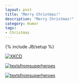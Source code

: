 ```yaml
---
layout: post
title: "Merry Christmas!"
description: "Merry Christmas!"
category: Humor
tags: 
- Christmas
---
```

{% include JB/setup %}

[![XKCD](http://imgs.xkcd.com/comics/santa.png)](http://xkcd.com/1464/)

<!-- more -->

[![textsfromsuperheroes](http://36.media.tumblr.com/cc9422067cf7813569d165f9fe5b706f/tumblr_ngwgg2F7zu1rvya9ro1_500.png)](http://textsfromsuperheroes.com/post/105738156204/christmasbeliefs)

[![textsfromsuperheroes](http://40.media.tumblr.com/b33c2068377ef846fa282c65635fa42c/tumblr_nh0j66wil41rvya9ro1_500.png)](http://textsfromsuperheroes.com/post/105921207241/crockpot)
